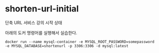 # shorten-url-initial
단축 URL 서비스 강의 시작 상태

아래의 도커 명령어를 실행해서 실습한다.
```
docker run --name mysql-container -e MYSQL_ROOT_PASSWORD=somepassword -e MYSQL_DATABASE=shortenurl -p 3306:3306 -d mysql:latest
```
